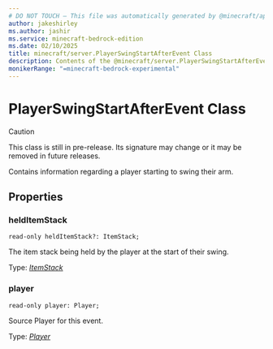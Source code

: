 ```yaml
---
# DO NOT TOUCH — This file was automatically generated by @minecraft/api-docs-generator, to report problems file an issue at https://github.com/Mojang/minecraft-scripting-libraries
author: jakeshirley
ms.author: jashir
ms.service: minecraft-bedrock-edition
ms.date: 02/10/2025
title: minecraft/server.PlayerSwingStartAfterEvent Class
description: Contents of the @minecraft/server.PlayerSwingStartAfterEvent class.
monikerRange: "=minecraft-bedrock-experimental"
---
```

# PlayerSwingStartAfterEvent Class

> [!CAUTION]
> This class is still in pre-release.  Its signature may change or it may be removed in future releases.

Contains information regarding a player starting to swing their arm.

## Properties

### **heldItemStack**
`read-only heldItemStack?: ItemStack;`

The item stack being held by the player at the start of their swing.

Type: [*ItemStack*](ItemStack.md)

### **player**
`read-only player: Player;`

Source Player for this event.

Type: [*Player*](Player.md)
